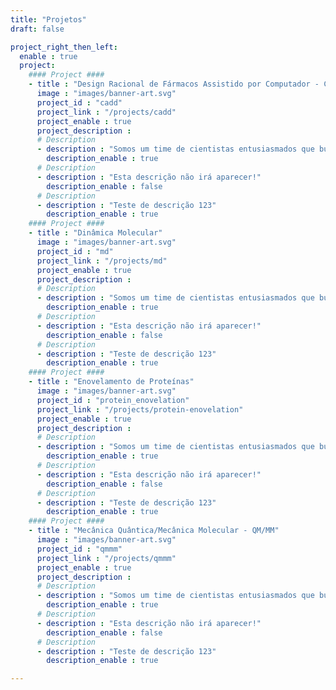 ```yaml
---
title: "Projetos"
draft: false

project_right_then_left:
  enable : true
  project:
    #### Project ####
    - title : "Design Racional de Fármacos Assistido por Computador - CADD"
      image : "images/banner-art.svg"
      project_id : "cadd"
      project_link : "/projects/cadd"
      project_enable : true
      project_description :
      # Description
      - description : "Somos um time de cientistas entusiasmados que buscam melhor entender fenômenos moleculares"
        description_enable : true
      # Description
      - description : "Esta descrição não irá aparecer!"
        description_enable : false
      # Description
      - description : "Teste de descrição 123"
        description_enable : true
    #### Project ####
    - title : "Dinâmica Molecular"
      image : "images/banner-art.svg"
      project_id : "md"
      project_link : "/projects/md"
      project_enable : true
      project_description :
      # Description
      - description : "Somos um time de cientistas entusiasmados que buscam melhor entender fenômenos moleculares"
        description_enable : true
      # Description
      - description : "Esta descrição não irá aparecer!"
        description_enable : false
      # Description
      - description : "Teste de descrição 123"
        description_enable : true
    #### Project ####
    - title : "Enovelamento de Proteínas"
      image : "images/banner-art.svg"
      project_id : "protein_enovelation"
      project_link : "/projects/protein-enovelation"
      project_enable : true
      project_description :
      # Description
      - description : "Somos um time de cientistas entusiasmados que buscam melhor entender fenômenos moleculares"
        description_enable : true
      # Description
      - description : "Esta descrição não irá aparecer!"
        description_enable : false
      # Description
      - description : "Teste de descrição 123"
        description_enable : true
    #### Project ####
    - title : "Mecânica Quântica/Mecânica Molecular - QM/MM"
      image : "images/banner-art.svg"
      project_id : "qmmm"
      project_link : "/projects/qmmm"
      project_enable : true
      project_description :
      # Description
      - description : "Somos um time de cientistas entusiasmados que buscam melhor entender fenômenos moleculares"
        description_enable : true
      # Description
      - description : "Esta descrição não irá aparecer!"
        description_enable : false
      # Description
      - description : "Teste de descrição 123"
        description_enable : true

---
```


